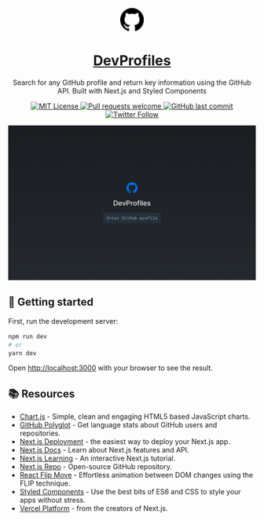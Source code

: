 <div align="center">
  <img src="static/github.svg" width="48" height="48" />
  <h1>
    <a href="https://profiles.gattuso.dev" target="_blank" rel="noopener noreferrer nofollow">
      DevProfiles
    </a>
  </h1>
  <p align="center">
    Search for any GitHub profile and return key information using the GitHub API. Built with Next.js and Styled Components
  </p>
  <p align="center">
    <a href="https://github.com/josephgattuso/dev-profiles/blob/main/LICENSE">
      <img alt="MIT License"
        src="https://img.shields.io/badge/license-MIT-green?style=flat-square" />
    </a>
    <a href="https://github.com/josephgattuso/dev-profiles/pulls">
      <img alt="Pull requests welcome"
        src="https://img.shields.io/badge/PRs-welcome-blue.svg?style=flat-square" />
    </a>
    <a href="https://github.com/josephgattuso/dev-profiles/commits/main">
      <img alt="GitHub last commit"
        src="https://img.shields.io/github/last-commit/josephgattuso/dev-profiles?style=flat-square" />
    </a>
    <a target="_blank"
      href="https://twitter.com/intent/follow?screen_name=joeetuso">
      <img alt="Twitter Follow"
        src="https://img.shields.io/twitter/follow/joeetuso?style=flat-square" />
    </a>
  </p>
</div>

![cover](static/og.png)

## 🚀 Getting started

First, run the development server:

```sh
npm run dev
# or
yarn dev
```

Open [http://localhost:3000](http://localhost:3000) with your browser to see the result.

## 📚 Resources

- [Chart.js](https://www.chartjs.org/) - Simple, clean and engaging HTML5 based JavaScript charts.
- [GitHub Polyglot](https://github.com/IonicaBizau/node-gh-polyglot) - Get language stats about GitHub users and repositories.
- [Next.js Deployment](https://nextjs.org/docs/deployment) - the easiest way to deploy your Next.js app.
- [Next.js Docs](https://nextjs.org/docs) - Learn about Next.js features and API.
- [Next.js Learning](https://nextjs.org/learn) - An interactive Next.js tutorial.
- [Next.js Repo](https://github.com/vercel/next.js/) - Open-source GitHub repository.
- [React Flip Move](https://github.com/joshwcomeau/react-flip-move) - Effortless animation between DOM changes using the FLIP technique.
- [Styled Components](https://styled-components.com/) - Use the best bits of ES6 and CSS to style your apps without stress.
- [Vercel Platform](https://vercel.com) - from the creators of Next.js.
